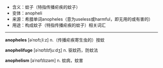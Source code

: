 - <span class="definition">含义：蚊子（特指传播疟疾的蚊子）</span>
- <span class="definition">变体：anopheli</span>
- <span class="definition">来源：希腊单词anopheles（意为useless或harmful，即无用的或有害的）</span>
- <span class="definition">用途：构成蚊子（特指传播疟疾的蚊子）相关词汇</span>

---

<span class="vocabulary">**anopheles**</span> [əˈnɒfɪˌliːz] n.（传播疟疾寄生虫的）按蚊

<span class="vocabulary">**anophelifuge**</span> [əˈnɒfɪlɪfjuːdʒ] n. 驱蚊药，防蚊法

<span class="vocabulary">**anophelism**</span> [əˈnɒfɪlɪzəm] n. 蚊病，蚊害

